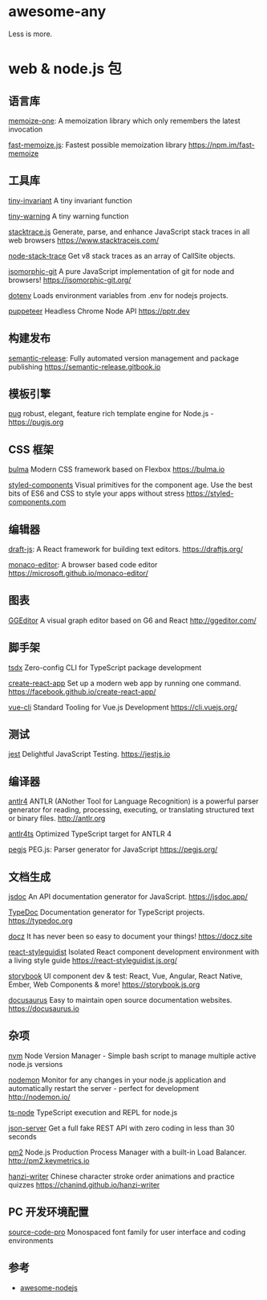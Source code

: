# awesome-any

Less is more.

# web & node.js 包

## 语言库

[memoize-one](https://github.com/alexreardon/memoize-one): A memoization library which only remembers the latest invocation 

[fast-memoize.js](https://github.com/caiogondim/fast-memoize.js):  Fastest possible memoization library https://npm.im/fast-memoize 


## 工具库


[tiny-invariant](https://github.com/alexreardon/tiny-invariant) A tiny invariant function

[tiny-warning](https://github.com/alexreardon/tiny-warning) A tiny warning function

[stacktrace.js](https://github.com/stacktracejs/stacktrace.js) Generate, parse, and enhance JavaScript stack traces in all web browsers https://www.stacktracejs.com/ 

[node-stack-trace](https://github.com/felixge/node-stack-trace) Get v8 stack traces as an array of CallSite objects.

[isomorphic-git](https://github.com/isomorphic-git/isomorphic-git) A pure JavaScript implementation of git for node and browsers! https://isomorphic-git.org/ 

[dotenv](https://github.com/motdotla/dotenv) Loads environment variables from .env for nodejs projects. 

[puppeteer](https://github.com/GoogleChrome/puppeteer) Headless Chrome Node API https://pptr.dev 

## 构建发布

[semantic-release](https://github.com/semantic-release/semantic-release): Fully automated version management and package publishing https://semantic-release.gitbook.io



## 模板引擎

[pug](https://github.com/pugjs/pug) robust, elegant, feature rich template engine for Node.js - <https://pugjs.org> 

## CSS 框架

[bulma](https://github.com/jgthms/bulma) Modern CSS framework based on Flexbox https://bulma.io 

[styled-components](https://github.com/styled-components/styled-components) Visual primitives for the component age. Use the best bits of ES6 and CSS to style your apps without stress https://styled-components.com 

## 编辑器

[draft-js](https://github.com/facebook/draft-js): A React framework for building text editors. https://draftjs.org/ 

[monaco-editor](https://github.com/microsoft/monaco-editor): A browser based code editor https://microsoft.github.io/monaco-editor/ 

## 图表

[GGEditor](https://github.com/gaoli/GGEditor) A visual graph editor based on G6 and React http://ggeditor.com/ 


## 脚手架

[tsdx](https://github.com/palmerhq/tsdx) Zero-config CLI for TypeScript package development

[create-react-app](https://github.com/facebook/create-react-app) Set up a modern web app by running one command. https://facebook.github.io/create-react-app/

[vue-cli](https://github.com/vuejs/vue-cli) Standard Tooling for Vue.js Development https://cli.vuejs.org/

## 测试

[jest](https://github.com/facebook/jest) Delightful JavaScript Testing. https://jestjs.io 


## 编译器

[antlr4](https://github.com/antlr/antlr4) ANTLR (ANother Tool for Language Recognition) is a powerful parser generator for reading, processing, executing, or translating structured text or binary files. http://antlr.org 

[antlr4ts](https://github.com/tunnelvisionlabs/antlr4ts) Optimized TypeScript target for ANTLR 4 

[pegjs](https://github.com/pegjs/pegjs) PEG.js: Parser generator for JavaScript https://pegjs.org/ 

## 文档生成

[jsdoc](https://github.com/jsdoc/jsdoc) An API documentation generator for JavaScript. https://jsdoc.app/ 

[TypeDoc](https://github.com/TypeStrong/TypeDoc) Documentation generator for TypeScript projects. https://typedoc.org 

[docz](https://github.com/pedronauck/docz) It has never been so easy to document your things! https://docz.site 

[react-styleguidist](https://github.com/styleguidist/react-styleguidist) Isolated React component development environment with a living style guide https://react-styleguidist.js.org/ 

[storybook](https://github.com/storybookjs/storybook) UI component dev & test: React, Vue, Angular, React Native, Ember, Web Components & more! https://storybook.js.org 

[docusaurus](https://github.com/facebook/docusaurus) Easy to maintain open source documentation websites. https://docusaurus.io 

## 杂项

[nvm](https://github.com/creationix/nvm) Node Version Manager - Simple bash script to manage multiple active node.js versions

[nodemon](https://github.com/remy/nodemon) Monitor for any changes in your node.js application and automatically restart the server - perfect for development http://nodemon.io/ 

[ts-node](https://github.com/TypeStrong/ts-node) TypeScript execution and REPL for node.js 


[json-server](https://github.com/typicode/json-server) Get a full fake REST API with zero coding in less than 30 seconds  


[pm2](https://github.com/Unitech/pm2) Node.js Production Process Manager with a built-in Load Balancer. http://pm2.keymetrics.io 

[hanzi-writer](https://github.com/chanind/hanzi-writer) Chinese character stroke order animations and practice quizzes https://chanind.github.io/hanzi-writer 


## PC 开发环境配置

[source-code-pro](https://github.com/adobe-fonts/source-code-pro) Monospaced font family for user interface and coding environments

## 参考

* [awesome-nodejs](https://github.com/sindresorhus/awesome-nodejs#command-line-utilities)
